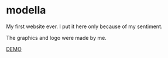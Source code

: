 # modella

My first website ever. I put it here only because of my sentiment.

The graphics and logo were made by me.

[DEMO](https://hubertsuprunowicz.github.io/modella/)
